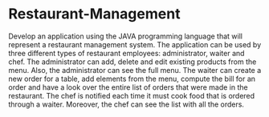 # Restaurant-Management
Develop an application using the JAVA programming language that will represent a restaurant management system. 
The application can be used by three different types of restaurant employees: administrator, waiter and chef. 
The administrator can add, delete and edit existing products from the menu. Also, the administrator can see the full menu. 
The waiter can create a new order for a table, add elements from the menu, compute the bill for an order and have a look over the entire list of orders that were made in the restaurant. 
The chef is notified each time it must cook food that is ordered through a waiter. Moreover, the chef can see the list with all the orders.

